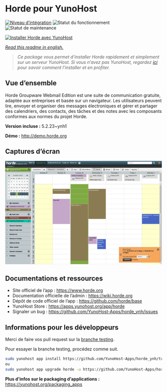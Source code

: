 <!--
N.B.: This README was automatically generated by https://github.com/YunoHost/apps/tree/master/tools/readme_generator
It shall NOT be edited by hand.
-->

# Horde pour YunoHost

[![Niveau d’intégration](https://dash.yunohost.org/integration/horde.svg)](https://dash.yunohost.org/appci/app/horde) ![Statut du fonctionnement](https://ci-apps.yunohost.org/ci/badges/horde.status.svg) ![Statut de maintenance](https://ci-apps.yunohost.org/ci/badges/horde.maintain.svg)

[![Installer Horde avec YunoHost](https://install-app.yunohost.org/install-with-yunohost.svg)](https://install-app.yunohost.org/?app=horde)

*[Read this readme in english.](./README.md)*

> *Ce package vous permet d’installer Horde rapidement et simplement sur un serveur YunoHost.
Si vous n’avez pas YunoHost, regardez [ici](https://yunohost.org/#/install) pour savoir comment l’installer et en profiter.*

## Vue d’ensemble

Horde Groupware Webmail Edition est une suite de communication gratuite, adaptée aux entreprises et basée sur un navigateur. Les utilisateurs peuvent lire, envoyer et organiser des messages électroniques et gérer et partager des calendriers, des contacts, des tâches et des notes avec les composants conformes aux normes du projet Horde.

**Version incluse :** 5.2.23~ynh1

**Démo :** <http://demo.horde.org>

## Captures d’écran

![Capture d’écran de Horde](./doc/screenshots/screenshot.png)

## Documentations et ressources

- Site officiel de l’app : <https://www.horde.org>
- Documentation officielle de l’admin : <https://wiki.horde.org>
- Dépôt de code officiel de l’app : <https://github.com/horde/base>
- YunoHost Store : <https://apps.yunohost.org/app/horde>
- Signaler un bug : <https://github.com/YunoHost-Apps/horde_ynh/issues>

## Informations pour les développeurs

Merci de faire vos pull request sur la [branche testing](https://github.com/YunoHost-Apps/horde_ynh/tree/testing).

Pour essayer la branche testing, procédez comme suit.

```bash
sudo yunohost app install https://github.com/YunoHost-Apps/horde_ynh/tree/testing --debug
ou
sudo yunohost app upgrade horde -u https://github.com/YunoHost-Apps/horde_ynh/tree/testing --debug
```

**Plus d’infos sur le packaging d’applications :** <https://yunohost.org/packaging_apps>
